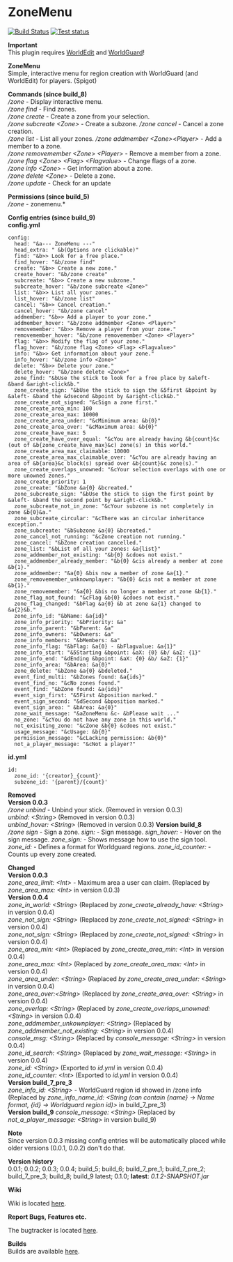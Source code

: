 # ZoneMenu

[![Build Status](https://ci.joestr.xyz/job/ZoneMenu/badge/icon)](https://ci.joestr.at/job/ZoneMenu/)
[![Test status](https://img.shields.io/jenkins/tests/https/ci.joestr.xyz/ZoneMenu?compact_message&failed_label=failed&passed_label=passed&skipped_label=skipped)](https://ci.joestr.at/job/ZoneMenu/)

**Important**  
This plugin requires [WorldEdit](https://github.com/sk89q/WorldEdit) and [WorldGuard](https://github.com/sk89q/WorldGuard)!

**ZoneMenu**  
Simple, interactive menu for region creation with WorldGuard (and WorldEdit) for players. (Spigot)

**Commands (since build_8)**  
*/zone* - Display interactive menu.  
*/zone find* - Find zones.  
*/zone create* - Create a zone from your selection.  
*/zone subcreate \<Zone\>* - Create a subzone.
*/zone cancel* - Cancel a zone creation.  
*/zone list* - List all your zones.
*/zone addmember \<Zone\>\<Player\>* - Add a member to a zone.  
*/zone removemember \<Zone\> \<Player\>* - Remove a member from a zone.  
*/zone flag \<Zone\> \<Flag\> \<Flagvalue\>* - Change flags of a zone.  
*/zone info \<Zone\>* - Get information about a zone.  
*/zone delete \<Zone\>* - Delete a zone.  
*/zone update* - Check for an update

**Permissions (since build_5)**  
*/zone* - zonemenu.\*

**Config entries (since build_9)**  
**config.yml**  
```
config:
  head: "&a--- ZoneMenu ---"
  head_extra: " &b(Options are clickable)"
  find: "&b>> Look for a free place."
  find_hover: "&b/zone find"
  create: "&b>> Create a new zone."
  create_hover: "&b/zone create"
  subcreate: "&b>> Create a new subzone."
  subcreate_hover: "&b/zone subcreate <Zone>"
  list: "&b>> List all your zones."
  list_hover: "&b/zone list"
  cancel: "&b>> Cancel creation."
  cancel_hover: "&b/zone cancel"
  addmember: "&b>> Add a player to your zone."
  addmember_hover: "&b/zone addmember <Zone> <Player>"
  removemember: "&b>> Remove a player from your zone."
  removemember_hover: "&b/zone removemember <Zone> <Player>"
  flag: "&b>> Modify the flag of your zone."
  flag_hover: "&b/zone flag <Zone> <Flag> <Flagvalue>"
  info: "&b>> Get information about your zone."
  info_hover: "&b/zone info <Zone>"
  delete: "&b>> Delete your zone."
  delete_hover: "&b/zone delete <Zone>"
  zone_find: "&bUse the stick to look for a free place by &aleft- &band &aright-click&b."
  zone_create_sign: "&bUse the stick to sign the &5first &bpoint by &aleft- &band the &dsecond &bpoint by &aright-click&b."
  zone_create_not_signed: "&cSign a zone first."
  zone_create_area_min: 100
  zone_create_area_max: 10000
  zone_create_area_under: "&cMinimum area: &b{0}"
  zone_create_area_over: "&cMaximum area: &b{0}"
  zone_create_have_max: 5
  zone_create_have_over_equal: "&cYou are already having &b{count}&c (out of &b{zone_create_have_max}&c) zone(s) in this world."
  zone_create_area_max_claimable: 10000
  zone_create_area_max_claimable_over: "&cYou are already having an area of &b{area}&c block(s) spread over &b{count}&c zone(s)."
  zone_create_overlaps_unowned: "&cYour selection overlaps with one or more unowned zones."
  zone_create_priority: 1
  zone_create: "&bZone &a{0} &bcreated."
  zone_subcreate_sign: "&bUse the stick to sign the first point by &aleft- &band the second point by &aright-click&b."
  zone_subcreate_not_in_zone: "&cYour subzone is not completely in zone &b{0}&a."
  zone_subcreate_circular: "&cThere was an circular inheritance exception."
  zone_subcreate: "&bSubzone &a{0} &bcreated."
  zone_cancel_not_running: "&cZone creation not running."
  zone_cancel: "&bZone creation cancelled."
  zone_list: "&bList of all your zones: &a{list}"
  zone_addmember_not_existing: "&b{0} &cdoes not exist."
  zone_addmember_already_member: "&b{0} &cis already a member at zone &b{1}."
  zone_addmember: "&a{0} &bis now a member of zone &a{1}."
  zone_removemember_unknownplayer: "&b{0} &cis not a member at zone &b{1}."
  zone_removemember: "&a{0} &bis no longer a member at zone &b{1}."
  zone_flag_not_found: "&cFlag &b{0} &cdoes not exist."
  zone_flag_changed: "&bFlag &a{0} &b at zone &a{1} changed to &a{2}&b."
  zone_info_id: "&bName: &a{id}"
  zone_info_priority: "&bPriority: &a"
  zone_info_parent: "&bParent: &a"
  zone_info_owners: "&bOwners: &a"
  zone_info_members: "&bMembers: &a"
  zone_info_flag: "&bFlag: &a{0} - &bFlagvalue: &a{1}"
  zone_info_start: "&5Starting &bpoint: &aX: {0} &b/ &aZ: {1}"
  zone_info_end: "&dEnding &bpoint: &aX: {0} &b/ &aZ: {1}"
  zone_info_area: "&bArea: &a{0}"
  zone_delete: "&bZone &a{0} &bdeleted."
  event_find_multi: "&bZones found: &a{ids}"
  event_find_no: "&cNo zones found."
  event_find: "&bZone found: &a{ids}"
  event_sign_first: "&5First &bposition marked."
  event_sign_second: "&dSecond &bposition marked."
  event_sign_area: " &bArea: &a{0}"
  zone_wait_message: "&aZoneMenu &c- &bPlease wait ..."
  no_zone: "&cYou do not have any zone in this world."
  not_exisiting_zone: "&cZone &b{0} &cdoes not exist."
  usage_message: "&cUsage: &b{0}"
  permission_message: "&cLacking permission: &b{0}"
  not_a_player_message: "&cNot a player?"
```
**id.yml**  
```
id:
  zone_id: '{creator}_{count}'
  subzone_id: '{parent}/{count}'
```

**Removed**  
**Version 0.0.3**  
*/zone unbind* - Unbind your stick. (Removed in version 0.0.3)  
*unbind: \<String\>* (Removed in version 0.0.3)  
*unbind_hover: \<String\>* (Removed in version 0.0.3)
**Version build_8**  
*/zone sign* - Sign a zone.
*sign: <String>* - Sign message.
*sign_hover: <String>* - Hover on the sign message.
*zone_sign: <String>* - Shows message how to use the sign tool.
*zone_id: <String>* - Defines a format for Worldguard regions.
*zone_id_counter: <Int>* - Counts up every zone created.

**Changed**  
**Version 0.0.3**  
*zone_area_limit: \<Int\>* - Maximum area a user can claim. (Replaced by *zone_area_max: \<Int\>* in version 0.0.3)  
**Version 0.0.4**  
*zone_in_world: \<String\>* (Replaced by *zone_create_already_have: \<String\>* in version 0.0.4)  
*zone_not_sign: \<String\>* (Replaced by *zone_create_not_signed: \<String\>* in version 0.0.4)  
*zone_not_sign: \<String\>* (Replaced by *zone_create_not_signed: \<String\>* in version 0.0.4)  
*zone_area_min: \<Int\>* (Replaced by *zone_create_area_min: \<Int\>* in version 0.0.4)  
*zone_area_max: \<Int\>* (Replaced by *zone_create_area_max: \<Int\>* in version 0.0.4)  
*zone_area_under: \<String\>* (Replaced *by zone_create_area_under: \<String\>* in version 0.0.4)  
*zone_area_over:\<String\>* (Replaced by *zone_create_area_over: \<String\>* in version 0.0.4)  
*zone_overlap: \<String\>* (Replaced by *zone_create_overlaps_unowned: \<String\>* in version 0.0.4)  
*zone_addmember_unkownplayer: \<String\>* (Replaced by *zone_addmember_not_existing: \<String\>* in version 0.0.4)  
*console_msg: \<String\>* (Replaced by *console_message: \<String\>* in version 0.0.4)  
*zone_id_search: \<String\>* (Replaced by *zone_wait_message: \<String\>* in version 0.0.4)  
*zone_id: \<String\>* (Exported to *id.yml* in version 0.0.4)  
*zone_id_counter: \<Int\>* (Exported to *id.yml* in version 0.0.4)  
**Version build\_7\_pre\_3**  
*zone_info_id: \<String\>* - WorldGuard region id showed in /zone info (Replaced by *zone_info_name_id: \<String (can contain {name} -> Name format, {id} -\> Worldguard region id)\>* in build\_7\_pre\_3)  
**Version build\_9**
*console_message: \<String\>* (Replaced by *not_a_player_message: \<String\>* in version build\_9) 

**Note**  
Since version 0.0.3 missing config entries will be automatically placed while older versions (0.0.1, 0.0.2) don't do that.

**Version history**  
0.0.1; 0.0.2; 0.0.3; 0.0.4; build\_5; build\_6; build\_7\_pre\_1; build\_7\_pre\_2; build\_7\_pre\_3; build\_8; build\_9 latest; 0.1.0; __latest__: *0.1.2-SNAPSHOT.jar*

**Wiki**

Wiki is located [here](https://github.com/joestr/ZoneMenu/wiki).

**Report Bugs, Features etc.**

The bugtracker is located [here](https://github.com/joestr/ZoneMenu/issues).

**Builds**  
Builds are available [here](https://ci.joestr.xyz/job/ZoneMenu/).
